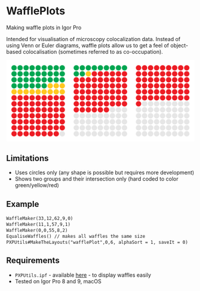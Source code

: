 # WafflePlots

Making waffle plots in Igor Pro

Intended for visualisation of microscopy colocalization data. Instead of using Venn or Euler diagrams, waffle plots allow us to get a feel of object-based colocalisation (sometimes referred to as co-occupation).

![img](img/allwafflePlotLayout.png)

## Limitations

- Uses circles only (any shape is possible but requires more development)
- Shows two groups and their intersection only (hard coded to color green/yellow/red)

## Example

```
WaffleMaker(33,12,62,9,0)
WaffleMaker(11,1,57,9,1)
WaffleMaker(0,0,55,8,2)
EqualiseWaffles() // makes all waffles the same size
PXPUtils#MakeTheLayouts("wafflePlot",0,6, alphaSort = 1, saveIt = 0)
```

## Requirements

- `PXPUtils.ipf` - available [here](https://github.com/quantixed/PXPUtils) - to display waffles easily
- Tested on Igor Pro 8 and 9, macOS
